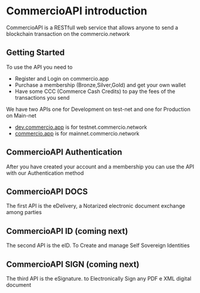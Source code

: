 # CommercioAPI introduction

CommercioAPI is a RESTfull web service  that  allows anyone to send a blockchain transaction on the commercio.network 

## Getting Started

To use the API you need to

* Register and Login on commercio.app
* Purchase a membership (Bronze,Silver,Gold) and get your own wallet
* Have some CCC (Commerce Cash Credits) to pay the fees of the transactions you send


We have two APIs one for Development on test-net and  one for Production on Main-net

* [dev.commercio.app](https://dev.commercio.app) is for testnet.commercio.network
* [commercio.app](https://dev.commercio.app) is for mainnet.commercio.network


## CommercioAPI Authentication

After you have created your account and a membership you can use the API with our Authentication method

## CommercioAPI DOCS 

The first API  is the eDelivery, a  Notarized electronic document exchange among parties

## CommercioAPI ID (coming next)

The second API  is the eID. To Create and manage Self Sovereign Identities

## CommercioAPI SIGN  (coming next)

The third  API  is the eSignature. to Electronically Sign any PDF e XML digital document
